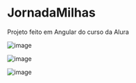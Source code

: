 # JornadaMilhas

Projeto feito em Angular do curso da Alura

![image](https://github.com/Isabellagouveias/jornada-milhas/assets/83821360/180391e1-290a-4f3a-a0ab-2ff2df7f328f)

![image](https://github.com/Isabellagouveias/jornada-milhas/assets/83821360/d18b68eb-1e9f-43f1-b58f-f01cfaab6709)

![image](https://github.com/Isabellagouveias/jornada-milhas/assets/83821360/047d4351-b85a-4cde-ae4e-f7348665e03f)
